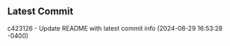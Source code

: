 
## Latest Commit
c423126 - Update README with latest commit info (2024-08-29 16:53:28 -0400) <Yunxi-Zhou>
